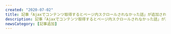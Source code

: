 ```yaml
---
created: "2020-07-02"
title: 記事「Ajaxでコンテンツ取得するとページ内スクロールされなかった話」が追加されました
description: 記事「Ajaxでコンテンツ取得するとページ内スクロールされなかった話」が追加されました。
newsCategory: [記事追加]
---
```

